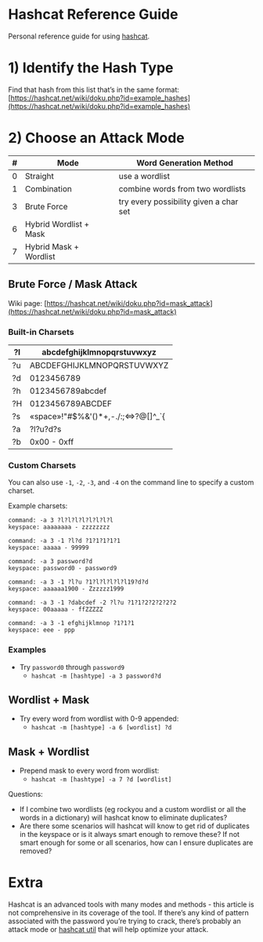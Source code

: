 # Hashcat Reference Guide

Personal reference guide for using [hashcat](https://hashcat.net/hashcat/).

# 1) Identify the Hash Type

Find that hash from this list that’s in the same format: [https://hashcat.net/wiki/doku.php?id=example_hashes](https://hashcat.net/wiki/doku.php?id=example_hashes)

# 2) Choose an Attack Mode

| # | Mode | Word Generation Method |
| --- | --- | --- |
| 0 | Straight | use a wordlist |
| 1 | Combination | combine words from two wordlists |
| 3 | Brute Force | try every possibility given a char set |
| 6 | Hybrid Wordlist + Mask |  |
| 7 | Hybrid Mask + Wordlist |  |

## Brute Force / Mask Attack

Wiki page: [https://hashcat.net/wiki/doku.php?id=mask_attack](https://hashcat.net/wiki/doku.php?id=mask_attack)

### Built-in Charsets

| ?l | abcdefghijklmnopqrstuvwxyz |
| --- | --- |
| ?u | ABCDEFGHIJKLMNOPQRSTUVWXYZ |
| ?d | 0123456789 |
| ?h | 0123456789abcdef |
| ?H | 0123456789ABCDEF |
| ?s | «space»!"#$%&'()*+,-./:;<=>?@[\]^_`{|}~ |
| ?a | ?l?u?d?s |
| ?b | 0x00 - 0xff |

### Custom Charsets

You can also use `-1`, `-2`, `-3`, and `-4` on the command line to specify a custom charset.

Example charsets:

```
command: -a 3 ?l?l?l?l?l?l?l?l
keyspace: aaaaaaaa - zzzzzzzz

command: -a 3 -1 ?l?d ?1?1?1?1?1
keyspace: aaaaa - 99999

command: -a 3 password?d
keyspace: password0 - password9

command: -a 3 -1 ?l?u ?1?l?l?l?l?l19?d?d
keyspace: aaaaaa1900 - Zzzzzz1999

command: -a 3 -1 ?dabcdef -2 ?l?u ?1?1?2?2?2?2?2
keyspace: 00aaaaa - ffZZZZZ

command: -a 3 -1 efghijklmnop ?1?1?1
keyspace: eee - ppp
```

### Examples

- Try `password0` through `password9`
    - `hashcat -m [hashtype] -a 3 password?d`

## Wordlist + Mask

- Try every word from wordlist with 0-9 appended:
    - `hashcat -m [hashtype] -a 6 [wordlist] ?d`

## Mask + Wordlist

- Prepend mask to every word from wordlist:
    - `hashcat -m [hashtype] -a 7 ?d [wordlist]`

Questions:

- If I combine two wordlists (eg rockyou and a custom wordlist or all the words in a dictionary) will hashcat know to eliminate duplicates?
- Are there some scenarios will hashcat will know to get rid of duplicates in the keyspace or is it always smart enough to remove these? If not smart enough for some or all scenarios, how can I ensure duplicates are removed?

# Extra

Hashcat is an advanced tools with many modes and methods - this article is not comprehensive in its coverage of the tool. If there’s any kind of pattern associated with the password you’re trying to crack, there’s probably an attack mode or [hashcat util](https://hashcat.net/wiki/doku.php?id=hashcat_utils) that will help optimize your attack.